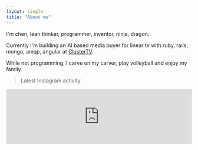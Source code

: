 ```yaml
---
layout: single
title: "About me"
---
```



I'm chen, lean thinker, programmer, inventor, ninja, dragon.

Currently I'm building an AI based media buyer for linear tv with ruby, rails, mongo, amqp, angular at [ClusterTV](https://www.clustertv.com).

While not programming, I carve on my carver, play volleyball and enjoy my family.

>Latest Instagram activity
<!-- SnapWidget -->
<script src="https://snapwidget.com/js/snapwidget.js"></script>
<iframe src="https://snapwidget.com/embed/425333" class="snapwidget-widget" allowTransparency="true" frameborder="0" scrolling="no" style="border:none; overflow:hidden; width:100%; "></iframe>